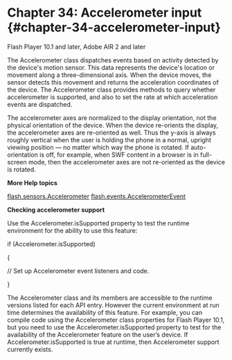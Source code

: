# Chapter 34: Accelerometer input {#chapter-34-accelerometer-input}

Flash Player 10.1 and later, Adobe AIR 2 and later

The Accelerometer class dispatches events based on activity detected by the device&#039;s motion sensor. This data represents the device&#039;s location or movement along a three-dimensional axis. When the device moves, the sensor detects this movement and returns the acceleration coordinates of the device. The Accelerometer class provides methods to query whether accelerometer is supported, and also to set the rate at which acceleration events are dispatched.

The accelerometer axes are normalized to the display orientation, not the physical orientation of the device. When the device re-orients the display, the accelerometer axes are re-oriented as well. Thus the y-axis is always roughly vertical when the user is holding the phone in a normal, upright viewing position — no matter which way the phone is rotated. If auto-orientation is off, for example, when SWF content in a browser is in full-screen mode, then the accelerometer axes are not re-oriented as the device is rotated.

**More Help topics**

[flash.sensors.Accelerometer](http://help.adobe.com/en_US/FlashPlatform/reference/actionscript/3/flash/sensors/Accelerometer.html) [flash.events.AccelerometerEvent](http://help.adobe.com/en_US/FlashPlatform/reference/actionscript/3/flash/events/AccelerometerEvent.html)

**Checking accelerometer support**

Use the Accelerometer.isSupported property to test the runtime environment for the ability to use this feature:

if (Accelerometer.isSupported)

{

// Set up Accelerometer event listeners and code.

}

The Accelerometer class and its members are accessible to the runtime versions listed for each API entry. However the current environment at run time determines the availability of this feature. For example, you can compile code using the Accelerometer class properties for Flash Player 10.1, but you need to use the Accelerometer.isSupported property to test for the availability of the Accelerometer feature on the user’s device. If Accelerometer.isSupported is true at runtime, then Accelerometer support currently exists.